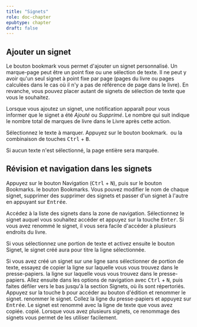 ```yaml
---
title: "Signets"
role: doc-chapter
epubtype: chapter
draft: false
---
```


## Ajouter un signet

Le bouton <span class="ui_button">bookmark</span> vous permet d'ajouter un signet personnalisé.
Un <span class="ui_button">marque-page</span> peut être un point fixe ou une sélection de texte.
Il ne peut y avoir qu'un seul signet à point fixe par page
(pages du livre ou pages calculées dans le cas où il n'y a pas de référence de page dans le livre).
En revanche, vous pouvez placer autant de signets de sélection de texte que vous le souhaitez.

Lorsque vous ajoutez un <span class="ui_button">signet</span>, une notification apparaît pour vous informer que
le <span class="ui_button">signet</span> a été *Ajouté* ou *Supprimé*.
Le nombre qui suit indique le nombre total de <span class="ui_button">marques de livre</span> dans le Livre
après cette action.

Sélectionnez le texte à marquer.
Appuyez sur le bouton <span class="ui_button">bookmark</span>.
<img src="../../resources/images/icons3/bookmarkSingle-icon.svg" class="icon" role="presentation" alt=""/>
ou la combinaison de touches <kbd>Ctrl</kbd> + <kbd>B</kbd>.

Si aucun texte n'est sélectionné, la page entière sera marquée.

## Révision et navigation dans les signets

Appuyez sur le bouton <span class="ui_button">Navigation</span> (<kbd>Ctrl</kbd> + <kbd>N</kbd>), puis sur le bouton <span class="ui_button">Bookmarks</span>.
le bouton <span class="ui_button">Bookmarks</span>. Vous pouvez modifier le nom de chaque signet, supprimer des
supprimer des signets et passer d'un signet à l'autre en appuyant sur <kbd>Entrée</kbd>.

Accédez à la liste des signets dans la zone de navigation. Sélectionnez le signet
auquel vous souhaitez accéder et appuyez sur la touche <kbd>Enter</kbd>. Si vous avez
renommé le signet, il vous sera facile d'accéder à plusieurs endroits du livre.


Si vous sélectionnez une portion de texte et activez ensuite le bouton <span class="ui_button">Signet</span>,
le signet créé aura pour titre la ligne sélectionnée.

Si vous avez créé un signet sur une ligne sans sélectionner de portion de texte, essayez de copier la ligne sur laquelle vous vous trouvez dans le presse-papiers.
la ligne sur laquelle vous vous trouvez dans le presse-papiers.
Allez ensuite dans les options de navigation avec <kbd>Ctrl</kbd> + <kbd>N</kbd>,
puis faites défiler vers le bas jusqu'à la section Signets, où ils sont répertoriés.
Appuyez sur la touche <kbd>b</kbd> pour accéder au bouton d'édition et renommer le signet.
renommer le signet. Collez la ligne du presse-papiers et appuyez sur
<kbd>Entrée</kbd>. Le signet est renommé avec la ligne de texte que vous avez copiée.
copié. Lorsque vous avez plusieurs signets, ce renommage des signets vous permet de les utiliser facilement.
